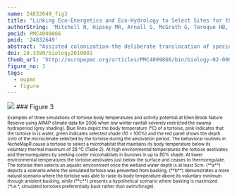 ```yaml
---
name: 24832649_fig3
title: "Linking Eco-Energetics and Eco-Hydrology to Select Sites for the Assisted Colonization of Australia's Rarest Reptile."
authorString: 'Mitchell N, Hipsey MR, Arnall S, McGrath G, Tareque HB, Kuchling G, Vogwill R, Sivapalan M, Porter WP, Kearney MR.'
pmcid: PMC4009866
pmid: '24832649'
abstract: "Assisted colonization-the deliberate translocation of species from unsuitable to suitable regions-is a controversial management tool that aims to prevent the extinction of populations that are unable to migrate in response to climate change or to survive in situ. The identification of suitable translocation sites is therefore a pressing issue. Correlative species distribution models, which are based on occurrence data, are of limited use for site selection for species with historically restricted distributions. In contrast, mechanistic species distribution models hold considerable promise in selecting translocation sites. Here we integrate ecoenergetic and hydrological models to assess the longer-term suitability of the current habitat of one of the world's rarest chelonians, the Critically Endangered Western Swamp Tortoise (Psuedemydura umbrina). Our coupled model allows us to understand the interaction between thermal and hydric constraints on the foraging window of tortoises, based on hydrological projections of its current habitat. The process can then be repeated across a range of future climates to identify regions that would fall within the tortoise's thermodynamic niche. The predictions indicate that climate change will result in reduced hydroperiods for the tortoises. However, under some climate change scenarios, habitat suitability may remain stable or even improve due to increases in the heat budget. We discuss how our predictions can be integrated with energy budget models that can capture the consequences of these biophysical constraints on growth, reproduction and body condition."
doi: 10.3390/biology2010001
thumb_url: 'http://europepmc.org/articles/PMC4009866/bin/biology-02-00001-g003.gif'
figure_no: 3
tags:
  - eupmc
  - figure
---
```

<img src='http://europepmc.org/articles/PMC4009866/bin/biology-02-00001-g003.jpg' style='max-height: 300px'>
### Figure 3
<p style='font-size: 10px;'>Examples of three simulations of tortoise body temperatures and activity potential at Ellen Brook Nature Reserve using AWAP climate data for 2006 when low winter rainfall severely restricted the swamp hydroperiod (grey shading). Blue lines depict the body temperature (°C) of a tortoise, pink indicates that the tortoise in is water, green indicates selected shade (10 = 100%) and the red panel shows the depth (cm) of the microclimate selected by the tortoise during the aestivation period. The behavioral routines in NicheMapR cause a tortoise to select a microhabitat that maintains its body temperature below its voluntary thermal maximum of 28 °C (<xref ref-type="table" rid="biology-02-00001-t002">Table 2</xref>). At high environmental temperatures the tortoise aestivates and thermoregulates by seeking cooler microhabitats in burrows in up to 80% shade. At lower environmental temperatures the tortoise aestivates just below the surface and ceases to thermoregulate. The tortoise then selects an aquatic environment once the wetland water depth is at least 5cm. (**a**) depicts a scenario where the simulated tortoise was prevented from basking, (**b**) demonstrates a more natural scenario where the tortoise was able to raise its body temperature above its voluntary minimum through ambient basking, while (**c**) presents a hypothetical scenario where basking is maximized (*i.e.*, simulated tortoises preferentially bask rather than swim/forage).</p>